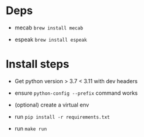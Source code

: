 # Deps

- mecab `brew install mecab`

- espeak `brew install espeak`

# Install steps

- Get python version > 3.7 < 3.11 with dev headers

- ensure `python-config --prefix` command works

- (optional) create a virtual env

- run `pip install -r requirements.txt`

- run `make run`
